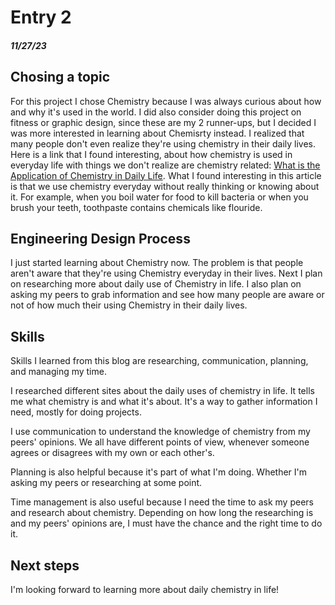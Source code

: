# Entry 2
##### 11/27/23

## Chosing a topic

For this project I chose Chemistry because I was always curious about how and why it's used in the world. I did also consider doing this project on fitness or graphic design, since these are my 2 runner-ups, but I decided I was more interested in learning about Chemisrty instead. I realized that many people don't even realize they're using chemistry in their daily lives. Here is a link that I found interesting, about how chemistry is used in everyday life with things we don't realize are chemistry related: [What is the Application of Chemistry in Daily Life](https://www.advancedchemtech.com/what-is-the-application-of-chemistry-in-daily-life/#:~:text=Chemistry%20is%20used%20in%20daily,using%20antibacterial%20soap%2C%20and%20more.). What I found interesting in this article is that we use chemistry everyday without really thinking or knowing about it. For example, when you boil water for food to kill bacteria or when you brush your teeth, toothpaste contains chemicals like flouride.

## Engineering Design Process

I just started learning about Chemistry now. The problem is that people aren't aware that they're using Chemistry everyday in their lives. Next I plan on researching more about daily use of Chemistry in life. I also plan on asking my peers to grab information and see how many people are aware or not of how much their using Chemistry in their daily lives.

## Skills

Skills I learned from this blog  are researching, communication, planning, and  managing my time.

I researched different sites about the daily uses of chemistry in life. It tells me what chemistry is and what it's about. It's a way to gather information I need, mostly for doing projects.

I use communication to understand the knowledge of chemistry from  my peers' opinions. We all have different points of view, whenever someone agrees or disagrees with my own or each other's.

Planning is also helpful because it's part of what I'm doing. Whether I'm asking my peers or researching at some point. 

Time management is also useful because I need the time to ask my peers and research about chemistry. Depending on how long the researching is and my peers' opinions are, I must have the chance and the right time to do it.

## Next steps

I'm looking forward to learning more about daily chemistry in life!
